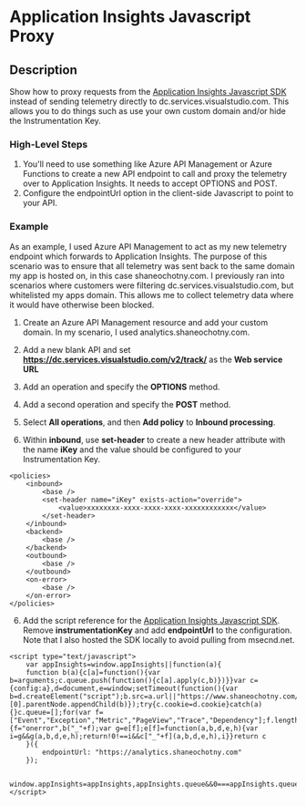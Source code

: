 # Application Insights Javascript Proxy

## Description
Show how to proxy requests from the [Application Insights Javascript SDK](https://github.com/Microsoft/ApplicationInsights-JS) instead of sending telemetry directly to dc.services.visualstudio.com. This allows you to do things such as use your own custom domain and/or hide the Instrumentation Key.

### High-Level Steps
1. You'll need to use something like Azure API Management or Azure Functions to create a new API endpoint to call and proxy the telemetry over to Application Insights. It needs to accept OPTIONS and POST.
2. Configure the endpointUrl option in the client-side Javascript to point to your API.


### Example
As an example, I used Azure API Management to act as my new telemetry endpoint which forwards to Application Insights. The purpose of this scenario was to ensure that all telemetry was sent back to the same domain my app is hosted on, in this case shaneochotny.com. I previously ran into scenarios where customers were filtering dc.services.visualstudio.com, but whitelisted my apps domain. This allows me to collect telemetry data where it would have otherwise been blocked.

1. Create an Azure API Management resource and add your custom domain. In my scenario, I used analytics.shaneochotny.com.

2. Add a new blank API and set <b>https://dc.services.visualstudio.com/v2/track/</b> as the <b>Web service URL</b>

3. Add an operation and specify the <b>OPTIONS</b> method.

4. Add a second operation and specify the <b>POST</b> method.

4. Select <b>All operations</b>, and then <b>Add policy</b> to <b>Inbound processing</b>.

5. Within <b>inbound</b>, use <b>set-header</b> to create a new header attribute with the name <b>iKey</b> and the value should be configured to your Instrumentation Key.

```
<policies>
    <inbound>
        <base />
        <set-header name="iKey" exists-action="override">
            <value>xxxxxxxx-xxxx-xxxx-xxxx-xxxxxxxxxxxx</value>
        </set-header>
    </inbound>
    <backend>
        <base />
    </backend>
    <outbound>
        <base />
    </outbound>
    <on-error>
        <base />
    </on-error>
</policies>
```

6. Add the script reference for the [Application Insights Javascript SDK](https://github.com/Microsoft/ApplicationInsights-JS). Remove <b>instrumentationKey</b> and add <b>endpointUrl</b> to the configuration. Note that I also hosted the SDK locally to avoid pulling from msecnd.net.

```
<script type="text/javascript">
    var appInsights=window.appInsights||function(a){
    function b(a){c[a]=function(){var b=arguments;c.queue.push(function(){c[a].apply(c,b)})}}var c={config:a},d=document,e=window;setTimeout(function(){var b=d.createElement("script");b.src=a.url||"https://www.shaneochotny.com/scripts/ai.0.js",d.getElementsByTagName("script")[0].parentNode.appendChild(b)});try{c.cookie=d.cookie}catch(a){}c.queue=[];for(var f=["Event","Exception","Metric","PageView","Trace","Dependency"];f.length;)b("track"+f.pop());if(b("setAuthenticatedUserContext"),b("clearAuthenticatedUserContext"),b("startTrackEvent"),b("stopTrackEvent"),b("startTrackPage"),b("stopTrackPage"),b("flush"),!a.disableExceptionTracking){f="onerror",b("_"+f);var g=e[f];e[f]=function(a,b,d,e,h){var i=g&&g(a,b,d,e,h);return!0!==i&&c["_"+f](a,b,d,e,h),i}}return c
    }({
        endpointUrl: "https://analytics.shaneochotny.com"
    });

    window.appInsights=appInsights,appInsights.queue&&0===appInsights.queue.length&&appInsights.trackPageView();
</script>
```
